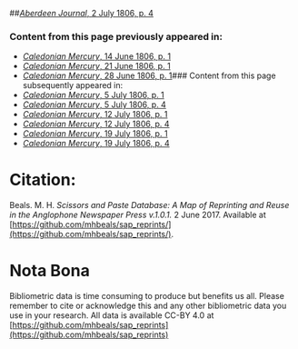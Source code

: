 ##[*Aberdeen Journal*, 2 July 1806, p. 4](https://mhbeals.github.io/sap_html/Aberdeen-Journal/Aberdeen-Journal-2-July-1806-p-4)

### Content from this page previously appeared in:
+ [*Caledonian Mercury*, 14 June 1806, p. 1](https://mhbeals.github.io/sap_html/Caledonian-Mercury/Caledonian-Mercury-14-June-1806-p-1)
+ [*Caledonian Mercury*, 21 June 1806, p. 1](https://mhbeals.github.io/sap_html/Caledonian-Mercury/Caledonian-Mercury-21-June-1806-p-1)
+ [*Caledonian Mercury*, 28 June 1806, p. 1](https://mhbeals.github.io/sap_html/Caledonian-Mercury/Caledonian-Mercury-28-June-1806-p-1)### Content from this page subsequently appeared in:
+ [*Caledonian Mercury*, 5 July 1806, p. 1](https://mhbeals.github.io/sap_html/Caledonian-Mercury/Caledonian-Mercury-5-July-1806-p-1)
+ [*Caledonian Mercury*, 5 July 1806, p. 4](https://mhbeals.github.io/sap_html/Caledonian-Mercury/Caledonian-Mercury-5-July-1806-p-4)
+ [*Caledonian Mercury*, 12 July 1806, p. 1](https://mhbeals.github.io/sap_html/Caledonian-Mercury/Caledonian-Mercury-12-July-1806-p-1)
+ [*Caledonian Mercury*, 12 July 1806, p. 4](https://mhbeals.github.io/sap_html/Caledonian-Mercury/Caledonian-Mercury-12-July-1806-p-4)
+ [*Caledonian Mercury*, 19 July 1806, p. 1](https://mhbeals.github.io/sap_html/Caledonian-Mercury/Caledonian-Mercury-19-July-1806-p-1)
+ [*Caledonian Mercury*, 19 July 1806, p. 4](https://mhbeals.github.io/sap_html/Caledonian-Mercury/Caledonian-Mercury-19-July-1806-p-4)
                    
# Citation: 

Beals. M. H. *Scissors and Paste Database: A Map of Reprinting and Reuse in the Anglophone Newspaper Press v.1.0.1.* 2 June 2017. Available at [https://github.com/mhbeals/sap_reprints/](https://github.com/mhbeals/sap_reprints/). 
                    
# Nota Bona

Bibliometric data is time consuming to produce but benefits us all. Please remember to cite or acknowledge this and any other bibliometric data you use in your research. All data is available CC-BY 4.0 at [https://github.com/mhbeals/sap_reprints](https://github.com/mhbeals/sap_reprints)